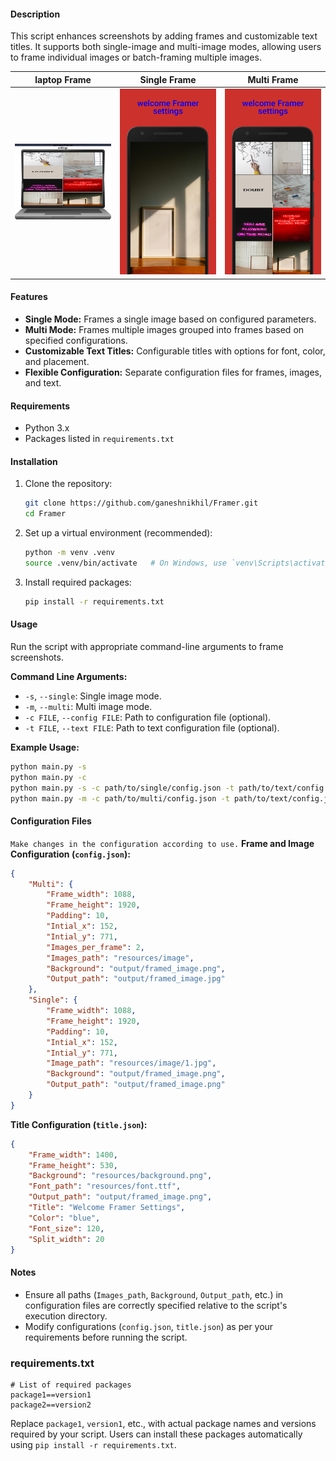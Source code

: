 


#### Description
This script enhances screenshots by adding frames and customizable text titles. It supports both single-image and multi-image modes, allowing users to frame individual images or batch-framing multiple images.


 laptop Frame  | Single Frame| Multi Frame |
|--------------|-------------|-------------|
<img src="sample/lap_framed_image.png" width = "400"/>| <img src="sample/single_frame.png" width="400"/> | <img src="sample/multi_frame.png" width="400"/> |


#### Features
- **Single Mode:** Frames a single image based on configured parameters.
- **Multi Mode:** Frames multiple images grouped into frames based on specified configurations.
- **Customizable Text Titles:** Configurable titles with options for font, color, and placement.
- **Flexible Configuration:** Separate configuration files for frames, images, and text.

#### Requirements
- Python 3.x
- Packages listed in `requirements.txt`

#### Installation
1. Clone the repository:
   ```bash
   git clone https://github.com/ganeshnikhil/Framer.git
   cd Framer
   ```

2. Set up a virtual environment (recommended):
   ```bash
   python -m venv .venv
   source .venv/bin/activate   # On Windows, use `venv\Scripts\activate`
   ```

3. Install required packages:
   ```bash
   pip install -r requirements.txt
   ```

#### Usage
Run the script with appropriate command-line arguments to frame screenshots.

**Command Line Arguments:**
- `-s`, `--single`: Single image mode.
- `-m`, `--multi`: Multi image mode.
- `-c FILE`, `--config FILE`: Path to configuration file (optional).
- `-t FILE`, `--text FILE`: Path to text configuration file (optional).

**Example Usage:**
```bash
python main.py -s
python main.py -c 
python main.py -s -c path/to/single/config.json -t path/to/text/config.json
python main.py -m -c path/to/multi/config.json -t path/to/text/config.json
```

#### Configuration Files
`Make changes in the configuration according to use.`
**Frame and Image Configuration (`config.json`):**
```json
{
    "Multi": {
        "Frame_width": 1088,
        "Frame_height": 1920,
        "Padding": 10,
        "Intial_x": 152,
        "Intial_y": 771,
        "Images_per_frame": 2,
        "Images_path": "resources/image",
        "Background": "output/framed_image.png",
        "Output_path": "output/framed_image.jpg"
    },
    "Single": {
        "Frame_width": 1088,
        "Frame_height": 1920,
        "Padding": 10,
        "Intial_x": 152,
        "Intial_y": 771,
        "Image_path": "resources/image/1.jpg",
        "Background": "output/framed_image.png",
        "Output_path": "output/framed_image.png"
    }
}
```

**Title Configuration (`title.json`):**
```json
{
    "Frame_width": 1400,
    "Frame_height": 530,
    "Background": "resources/background.png",
    "Font_path": "resources/font.ttf",
    "Output_path": "output/framed_image.png",
    "Title": "Welcome Framer Settings",
    "Color": "blue",
    "Font_size": 120,
    "Split_width": 20
}
```

#### Notes
- Ensure all paths (`Images_path`, `Background`, `Output_path`, etc.) in configuration files are correctly specified relative to the script's execution directory.
- Modify configurations (`config.json`, `title.json`) as per your requirements before running the script.

### requirements.txt

```
# List of required packages
package1==version1
package2==version2
```





Replace `package1`, `version1`, etc., with actual package names and versions required by your script. Users can install these packages automatically using `pip install -r requirements.txt`.



